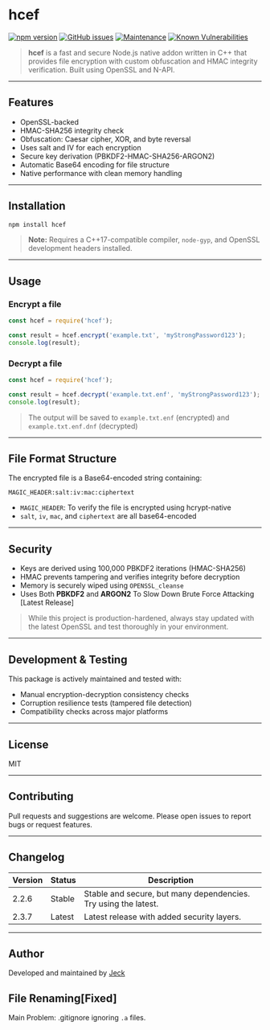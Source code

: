 # hcef

[![npm version](https://img.shields.io/npm/v/hcef)](https://www.npmjs.com/package/hcef)
[![GitHub issues](https://img.shields.io/github/issues/JeckAsChristopher/hcef)](https://github.com/JeckAsChristopher/hcef/issues)
[![Maintenance](https://img.shields.io/maintenance/yes/2025)](https://github.com/JeckAsChristopher/hcef)
[![Known Vulnerabilities](https://snyk.io/test/npm/hcef/badge.svg)](https://snyk.io/test/npm/hcef)

> **hcef** is a fast and secure Node.js native addon written in C++ that provides file encryption with custom obfuscation and HMAC integrity verification. Built using OpenSSL and N-API.

---

## Features

* OpenSSL-backed
* HMAC-SHA256 integrity check
* Obfuscation: Caesar cipher, XOR, and byte reversal
* Uses salt and IV for each encryption
* Secure key derivation (PBKDF2-HMAC-SHA256-ARGON2)
* Automatic Base64 encoding for file structure
* Native performance with clean memory handling 

---

## Installation

```bash
npm install hcef
```

> **Note:** Requires a C++17-compatible compiler, `node-gyp`, and OpenSSL development headers installed.

---

## Usage

### Encrypt a file

```js
const hcef = require('hcef');

const result = hcef.encrypt('example.txt', 'myStrongPassword123');
console.log(result);
```

### Decrypt a file

```js
const hcef = require('hcef');

const result = hcef.decrypt('example.txt.enf', 'myStrongPassword123');
console.log(result);
```

> The output will be saved to `example.txt.enf` (encrypted) and `example.txt.enf.dnf` (decrypted)

---

## File Format Structure

The encrypted file is a Base64-encoded string containing:

```
MAGIC_HEADER:salt:iv:mac:ciphertext
```

* `MAGIC_HEADER`: To verify the file is encrypted using hcrypt-native
* `salt`, `iv`, `mac`, and `ciphertext` are all base64-encoded

---

## Security

* Keys are derived using 100,000 PBKDF2 iterations (HMAC-SHA256)
* HMAC prevents tampering and verifies integrity before decryption
* Memory is securely wiped using `OPENSSL_cleanse`
* Uses Both **PBKDF2** and **ARGON2** To Slow Down Brute Force Attacking [Latest Release]

> While this project is production-hardened, always stay updated with the latest OpenSSL and test thoroughly in your environment.

---

## Development & Testing

This package is actively maintained and tested with:

* Manual encryption-decryption consistency checks
* Corruption resilience tests (tampered file detection)
* Compatibility checks across major platforms

---

## License

MIT

---

## Contributing

Pull requests and suggestions are welcome. Please open issues to report bugs or request features.

---


## Changelog

| Version | Status       | Description                                      |
|---------|--------------|--------------------------------------------------|
| 2.2.6   | Stable       | Stable and secure, but many dependencies. Try using the latest. |
| 2.3.7   | Latest       | Latest release with added security layers.       |


---

## Author

Developed and maintained by [Jeck](https://github.com/JeckAsChristopher)

## File Renaming[Fixed]
Main Problem: .gitignore ignoring `.a` files.

